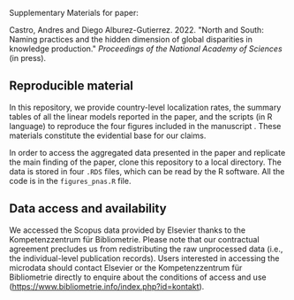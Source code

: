 Supplementary Materials for paper:

Castro, Andres and Diego Alburez-Gutierrez. 2022. "North and South: Naming practices and the hidden dimension of global disparities in knowledge production." *Proceedings of the National Academy of Sciences* (in press).

## Reproducible material

In this repository, we provide country-level localization rates, the summary tables of all the linear models reported in the paper, and the scripts (in R language) to reproduce the four figures included in the manuscript . These materials constitute the evidential base for our claims. 

In order to access the aggregated data presented in the paper and replicate the main finding of the paper, clone this repository to a local directory. The data is stored in four `.RDS` files, which can be read by the R software. All the code is in the `figures_pnas.R` file. 

## Data access and availability

We accessed the Scopus data provided by Elsevier thanks to the Kompetenzzentrum für Bibliometrie. Please note that our contractual agreement precludes us from redistributing the raw unprocessed data (i.e., the individual-level publication records). Users interested in accessing the microdata should contact Elsevier or the Kompetenzzentrum für Bibliometrie directly to enquire about the conditions of access and use (https://www.bibliometrie.info/index.php?id=kontakt).

